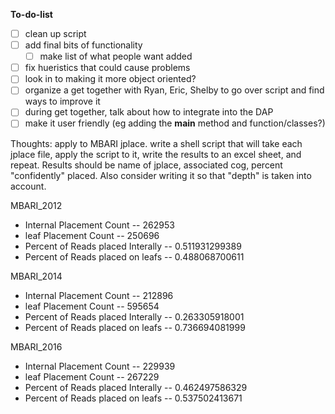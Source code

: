 __To-do-list__
* [ ] clean up script
* [ ] add final bits of functionality
  * [ ] make list of what people want added   
* [ ] fix hueristics that could cause problems
* [ ] look in to making it more object oriented? 
* [ ] organize a get together with Ryan, Eric, Shelby to go over script and find ways to improve it 
* [ ] during get together, talk about how to integrate into the DAP
* [ ] make it user friendly (eg adding the __main__ method and function/classes?)

Thoughts: apply to MBARI jplace. write a shell script that will take each jplace file, apply the script to it, write the results to an excel sheet, and repeat. Results should be name of jplace, associated cog, percent "confidently" placed. Also consider writing it so that "depth" is taken into account. 

MBARI_2012
* Internal Placement Count
  -- 262953
* leaf Placement Count
  -- 250696
* Percent of Reads placed Interally
  -- 0.511931299389
* Percent of Reads placed on leafs
  -- 0.488068700611

MBARI_2014
* Internal Placement Count
  -- 212896
* leaf Placement Count
  -- 595654
* Percent of Reads placed Interally
  -- 0.263305918001
* Percent of Reads placed on leafs
  -- 0.736694081999

MBARI_2016
* Internal Placement Count
 -- 229939
* leaf Placement Count
  -- 267229
* Percent of Reads placed Interally
 -- 0.462497586329
* Percent of Reads placed on leafs
 -- 0.537502413671


